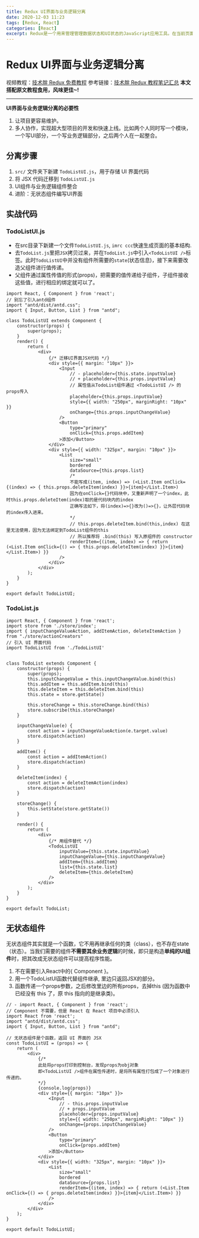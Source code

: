 ```yaml
---
title: Redux UI界面与业务逻辑分离
date: 2020-12-03 11:23
tags: [Redux, React]
categories: [React]
excerpt: Redux是一个用来管理管理数据状态和UI状态的JavaScript应用工具。在当前页面复杂度越来越高的互联时代，React组件的状态管理以及状态提升给管理带来了极大的难度，而Redux就是降低管理难度的。但注意的一点是，Redux除了支持React之外，还能支持Angular、jQuery甚至纯JavaScript。本专题将结合博主“技术胖”的Redux免费教程内容，对自身学习做一个总体的总结，整个专题的编写过程将按照教程内容进行编排，主要针对实战代码的重点做主要总结。
---
```



# Redux UI界面与业务逻辑分离
视频教程：[技术胖 Redux 免费教程](https://www.bilibili.com/video/BV1w441137ss?p=1)
参考链接：[技术胖 Redux 教程笔记汇总](https://jspang.com/detailed?id=48#toc230)
**本文搭配原文教程食用，风味更佳~!**

---

**UI界面与业务逻辑分离的必要性**
1. 让项目更容易维护。
2. 多人协作，实现超大型项目的开发和快速上线。比如两个人同时写一个模块，一个写UI部分，一个写业务逻辑部分，之后两个人在一起整合。

## 分离步骤
1. `src/` 文件夹下新建 `TodoListUI.js`，用于存储 UI 界面代码
2. 将 JSX 代码迁移到 `TodoListUI.js`
3. UI组件与业务逻辑组件整合
4. 进阶：无状态组件编写UI界面

## 实战代码
### TodoListUI.js
* 在src目录下新建一个文件`TodoListUI.js`, `imrc ccc`快速生成页面的基本结构.
* 去`TodoList.js`里把`JSX`拷贝过来，并在`TodoList.js`中引入`<TodoListUI />`标签。此时`TodoListUI`中并没有组件所需要的`state`(状态信息)，接下来需要改造父组件进行值传递。
* 父组件通过属性传值的形式(props)，把需要的值传递给子组件，子组件接收这些值，进行相应的绑定就可以了。

```
import React, { Component } from 'react';
// 别忘了引入antd组件
import "antd/dist/antd.css";
import { Input, Button, List } from "antd";

class TodoListUI extends Component {
    constructor(props) {
        super(props);
    }
    render() {
        return (
            <div>
                {/* 迁移UI界面JSX代码 */}
                <div style={{ margin: "10px" }}>
                    <Input
                        // - placeholder={this.state.inputValue} 
                        // + placeholder={this.props.inputValue}
                        // 属性值从TodoList组件通过 <TodoListUI /> 的props传入
                        placeholder={this.props.inputValue}
                        style={{ width: "250px", marginRight: "10px" }}
                        onChange={this.props.inputChangeValue}
                    />
                    <Button
                        type="primary"
                        onClick={this.props.addItem}
                    >添加</Button>
                </div>
                <div style={{ width: "325px", margin: "10px" }}>
                    <List
                        size="small"
                        bordered
                        dataSource={this.props.list}
                        /*
                        不能写成(item, index) => (<List.Item onClick={(index) => { this.props.deleteItem(index) }}>{item}</List.Item>)
                        因为在onClick={}代码块中，又重新声明了一个index，此时this.props.deleteItem(index)取的是代码块内的index
                        正确写法如下，将(index)=>{}改为()=>{}，让外层代码块的index传入进来。
                        */
                        // this.props.deleteItem.bind(this,index) 在这里无法使用，因为无法绑定到TodoList组件的this
                        // 所以推荐将 .bind(this) 写入原组件的 constructor
                        renderItem={(item, index) => { return (<List.Item onClick={() => { this.props.deleteItem(index) }}>{item}</List.Item>) }}
                    />
                </div>
            </div>
        );
    }
}

export default TodoListUI;
```

### TodoList.js
```
import React, { Component } from 'react';
import store from './store/index';
import { inputChangeValueAction, addItemAction, deleteItemAction } from "./store/actionCreators"
// 引入 UI 界面代码
import TodoListUI from './TodoListUI'


class TodoList extends Component {
    constructor(props) {
        super(props);
        this.inputChangeValue = this.inputChangeValue.bind(this)
        this.addItem = this.addItem.bind(this)
        this.deleteItem = this.deleteItem.bind(this)
        this.state = store.getState()

        this.storeChange = this.storeChange.bind(this)
        store.subscribe(this.storeChange)
    }

    inputChangeValue(e) {
        const action = inputChangeValueAction(e.target.value)
        store.dispatch(action)
    }

    addItem() {
        const action = addItemAction()
        store.dispatch(action)
    }

    deleteItem(index) {
        const action = deleteItemAction(index)
        store.dispatch(action)
    }

    storeChange() {
        this.setState(store.getState())
    }

    render() {
        return (
            <div>
                {/* 用组件替代 */}
                <TodoListUI
                    inputValue={this.state.inputValue}
                    inputChangeValue={this.inputChangeValue}
                    addItem={this.addItem}
                    list={this.state.list}
                    deleteItem={this.deleteItem}
                />
            </div>
        );
    }
}

export default TodoList;
```

## 无状态组件
无状态组件其实就是一个函数，它不用再继承任何的类（class），也不存在state（状态）。当我们需要的组件**不需要其余业务逻辑**的时候，即只是构造**单纯的UI组件**时，把其改成无状态组件可以提高程序性能。

1. 不在需要引入React中的{ Component }。
2. 用一个TodoListUI函数代替组件继承, 里边只返回JSX的部分。
3. 函数传递一个props参数，之后修改里边的所有props，去掉this (因为函数中已经没有 this 了，原 this 指向的是继承类)。

```
// - import React, { Component } from 'react';
// Component 不需要，但是 React 在 React 项目中必须引入
import React from 'react';
import "antd/dist/antd.css";
import { Input, Button, List } from "antd";

// 无状态组件是个函数，返回 UI 界面的 JSX 
const TodoListUI = (props) => {
    return (
        <div>
            {/* 
            此处将props打印到控制台，发现props为obj对象
            即<TodoListUI />组件在属性传递时，是将所有属性打包成了一个对象进行传递的。
            */}
            {console.log(props)}
            <div style={{ margin: "10px" }}>
                <Input
                    // - this.props.inputValue
                    // + props.inputValue
                    placeholder={props.inputValue}
                    style={{ width: "250px", marginRight: "10px" }}
                    onChange={props.inputChangeValue}
                />
                <Button
                    type="primary"
                    onClick={props.addItem}
                >添加</Button>
            </div>
            <div style={{ width: "325px", margin: "10px" }}>
                <List
                    size="small"
                    bordered
                    dataSource={props.list}
                    renderItem={(item, index) => { return (<List.Item onClick={() => { props.deleteItem(index) }}>{item}</List.Item>) }}
                />
            </div>
        </div>
    );
}

export default TodoListUI;
```